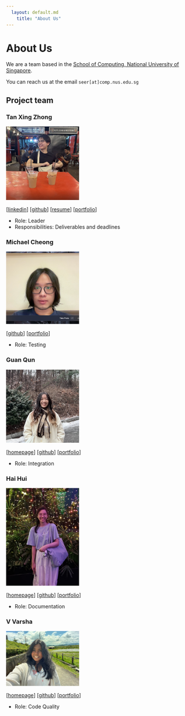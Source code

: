 ```yaml
---
  layout: default.md
    title: "About Us"
---
```


# About Us

We are a team based in the [School of Computing, National University of Singapore](http://www.comp.nus.edu.sg).

You can reach us at the email `seer[at]comp.nus.edu.sg`

## Project team

### Tan Xing Zhong

<img src="images/tanxingzhong.png" width="200px">

[[linkedin](https://www.linkedin.com/in/tan-xing-zhong-677492346/edit/forms/skills/new/?profileFormEntryPoint=PROFILE_SECTION)]
[[github](https://github.com/TanXingZhong)]
[[resume](https://drive.google.com/file/d/1WZkiFqrl-ZK3FwXPm555aZXWv69SyzfE/view?usp=sharing)]
[[portfolio](team/tanxingzhong.md)]

* Role: Leader
* Responsibilities: Deliverables and deadlines

### Michael Cheong

<img src="images/michael.png" width="200px">

[[github](https://github.com/Reshiro)]
[[portfolio](team/reshiro.md)]

* Role: Testing

### Guan Qun

<img src="images/monobeartae.png" width="200px">

[[homepage](https://www.linkedin.com/in/tan-guan-qun-0417751b3/)]
[[github](https://github.com/monobeartae)]
[[portfolio](team/monobeartae.md)]

* Role: Integration

### Hai Hui

<img src="images/iuhiah.png" width="200px">

[[homepage](https://www.linkedin.com/in/hai-hui-lee-659160261/)]
[[github](https://github.com/iuhiah)]
[[portfolio](team/iuhiah.md)]

* Role: Documentation

### V Varsha

<img src="images/varsha13152.png" width="200px">

[[homepage](https://www.linkedin.com/in/varsha-v-561659214/)]
[[github](https://github.com/varsha13152)]
[[portfolio](team/varsha.md)]

* Role: Code Quality
